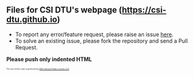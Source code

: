 ## Files for CSI DTU's webpage (https://csi-dtu.github.io)

<ul>
	<li>To report any error/feature request, please raise an issue <a href="https://github.com/CSI-DTU/csi-dtu.github.io/issues">here</a>.</li>
	<li>To solve an existing issue, please fork the repository and send a Pull Request.</li>
</ul>

<strong>Please push only indented HTML</strong>

<span style="font-size: 5px">The use of this code is governed by <a href="https://www.gnu.org/licenses/gpl-3.0.en.html">GNU General Public License v3.0</a>.</span>